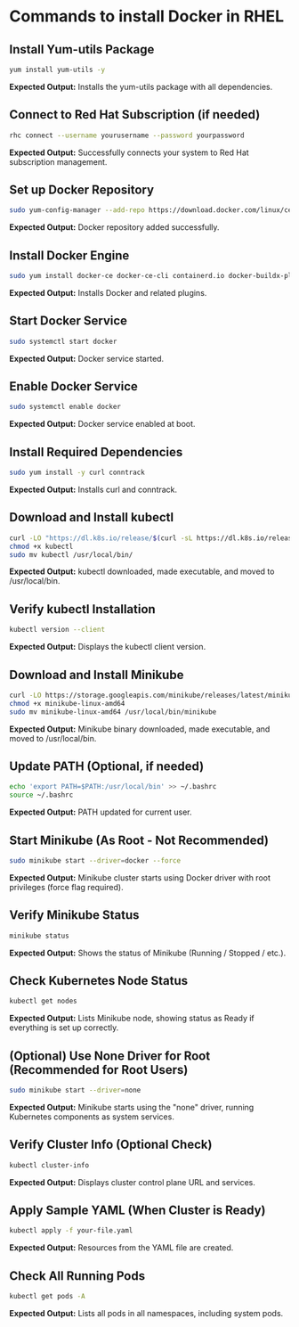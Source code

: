 
# Commands to install Docker in RHEL



## Install Yum-utils Package
```bash
yum install yum-utils -y
```
**Expected Output:** Installs the yum-utils package with all dependencies.

## Connect to Red Hat Subscription (if needed)
```bash
rhc connect --username yourusername --password yourpassword
```
**Expected Output:** Successfully connects your system to Red Hat subscription management.

## Set up Docker Repository
```bash
sudo yum-config-manager --add-repo https://download.docker.com/linux/centos/docker-ce.repo
```
**Expected Output:** Docker repository added successfully.

## Install Docker Engine
```bash
sudo yum install docker-ce docker-ce-cli containerd.io docker-buildx-plugin docker-compose-plugin
```
**Expected Output:** Installs Docker and related plugins.

## Start Docker Service
```bash
sudo systemctl start docker
```
**Expected Output:** Docker service started.

## Enable Docker Service
```bash
sudo systemctl enable docker
```
**Expected Output:** Docker service enabled at boot.

## Install Required Dependencies
```bash
sudo yum install -y curl conntrack
```
**Expected Output:** Installs curl and conntrack.

## Download and Install kubectl
```bash
curl -LO "https://dl.k8s.io/release/$(curl -sL https://dl.k8s.io/release/stable.txt)/bin/linux/amd64/kubectl"
chmod +x kubectl
sudo mv kubectl /usr/local/bin/
```
**Expected Output:** kubectl downloaded, made executable, and moved to /usr/local/bin.

## Verify kubectl Installation
```bash
kubectl version --client
```
**Expected Output:** Displays the kubectl client version.

## Download and Install Minikube
```bash
curl -LO https://storage.googleapis.com/minikube/releases/latest/minikube-linux-amd64
chmod +x minikube-linux-amd64
sudo mv minikube-linux-amd64 /usr/local/bin/minikube
```
**Expected Output:** Minikube binary downloaded, made executable, and moved to /usr/local/bin.

## Update PATH (Optional, if needed)
```bash
echo 'export PATH=$PATH:/usr/local/bin' >> ~/.bashrc
source ~/.bashrc
```
**Expected Output:** PATH updated for current user.

## Start Minikube (As Root - Not Recommended)
```bash
sudo minikube start --driver=docker --force
```
**Expected Output:** Minikube cluster starts using Docker driver with root privileges (force flag required).

## Verify Minikube Status
```bash
minikube status
```
**Expected Output:** Shows the status of Minikube (Running / Stopped / etc.).

## Check Kubernetes Node Status
```bash
kubectl get nodes
```
**Expected Output:** Lists Minikube node, showing status as Ready if everything is set up correctly.

## (Optional) Use None Driver for Root (Recommended for Root Users)
```bash
sudo minikube start --driver=none
```
**Expected Output:** Minikube starts using the "none" driver, running Kubernetes components as system services.

## Verify Cluster Info (Optional Check)
```bash
kubectl cluster-info
```
**Expected Output:** Displays cluster control plane URL and services.

## Apply Sample YAML (When Cluster is Ready)
```bash
kubectl apply -f your-file.yaml
```
**Expected Output:** Resources from the YAML file are created.

## Check All Running Pods
```bash
kubectl get pods -A
```
**Expected Output:** Lists all pods in all namespaces, including system pods.
